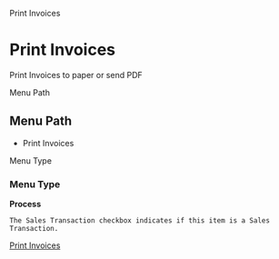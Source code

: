 
Print Invoices
# Print Invoices


Print Invoices to paper or send PDF

Menu Path
## Menu Path



- Print Invoices

Menu Type
### Menu Type

**Process**

```
The Sales Transaction checkbox indicates if this item is a Sales Transaction.
```

[Print Invoices](../../functional-guide/window/process-c_invoice_print.md)